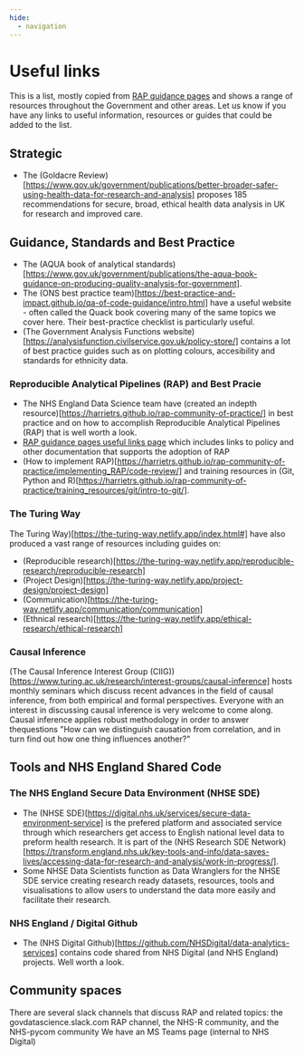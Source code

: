 ```yaml
---
hide:
  - navigation
---
```


# Useful links

This is a list, mostly copied from [RAP guidance pages](https://harrietrs.github.io/rap-community-of-practice/useful_links/) and shows a range of resources throughout the Government and other areas. Let us know if you have any links to useful information, resources or guides that could be added to the list.

## Strategic
- The (Goldacre Review)[https://www.gov.uk/government/publications/better-broader-safer-using-health-data-for-research-and-analysis] proposes 185 recommendations for secure, broad, ethical health data analysis in UK for research and improved care.

## Guidance, Standards and Best Practice
- The (AQUA book of analytical standards)[https://www.gov.uk/government/publications/the-aqua-book-guidance-on-producing-quality-analysis-for-government].
- The (ONS best practice team)[https://best-practice-and-impact.github.io/qa-of-code-guidance/intro.html] have a useful website - often called the Quack book covering many of the same topics we cover here. Their best-practice checklist is particularly useful.
- (The Government Analysis Functions website)[https://analysisfunction.civilservice.gov.uk/policy-store/] contains a lot of best practice guides such as on plotting colours, accesibility and standards for ethnicity data.

### Reproducible Analytical Pipelines (RAP) and Best Pracie
- The NHS England Data Science team have (created an indepth resource)[https://harrietrs.github.io/rap-community-of-practice/] in best practice and on how to accomplish Reproducible Analytical Pipelines (RAP) that is well worth a look.
-  [RAP guidance pages useful links page](https://harrietrs.github.io/rap-community-of-practice/useful_links/) which includes links to policy and other documentation that supports the adoption of RAP
-  (How to implement RAP)[https://harrietrs.github.io/rap-community-of-practice/implementing_RAP/code-review/] and training resources in (Git, Python and R)[https://harrietrs.github.io/rap-community-of-practice/training_resources/git/intro-to-git/].
### The Turing Way
The Turing Way)[https://the-turing-way.netlify.app/index.html#] have also produced a vast range of resources including guides on:
- (Reproducible research)[https://the-turing-way.netlify.app/reproducible-research/reproducible-research]
- (Project Design)[https://the-turing-way.netlify.app/project-design/project-design]
- (Communication)[https://the-turing-way.netlify.app/communication/communication]
- (Ethnical research)[https://the-turing-way.netlify.app/ethical-research/ethical-research]
### Causal Inference
(The Causal Inference Interest Group (CIIG))[https://www.turing.ac.uk/research/interest-groups/causal-inference] hosts monthly seminars which discuss recent advances in the field of causal inference, from both empirical and formal perspectives. Everyone with an interest in discussing causal inference is very welcome to come along. Causal inference applies robust methodology in order to answer thequestions "How can we distinguish causation from correlation, and in turn find out how one thing influences another?"

## Tools and NHS England Shared Code
### The NHS England Secure Data Environment (NHSE SDE)
- The (NHSE SDE)[https://digital.nhs.uk/services/secure-data-environment-service] is the prefered platform and associated service through which researchers get access to English national level data to preform health research. It is part of the (NHS Research SDE Network)[https://transform.england.nhs.uk/key-tools-and-info/data-saves-lives/accessing-data-for-research-and-analysis/work-in-progress/].
- Some NHSE Data Scientists function as Data Wranglers for the NHSE SDE service creating research ready datasets, resources, tools and visualisations to allow users to understand the data more easily and facilitate their research.
### NHS England / Digital Github
- The (NHS Digital Github)[https://github.com/NHSDigital/data-analytics-services] contains code shared from NHS Digital (and NHS England) projects. Well worth a look.

## Community spaces
There are several slack channels that discuss RAP and related topics: the govdatascience.slack.com RAP channel, the NHS-R community, and the NHS-pycom community
We have an MS Teams page (internal to NHS Digital)
